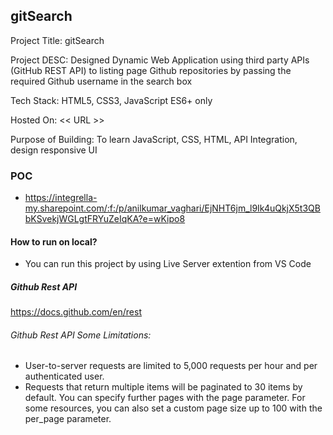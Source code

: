## gitSearch

Project Title: gitSearch 

Project DESC: Designed Dynamic Web Application using third party APIs (GitHub REST API) to listing page Github repositories by passing the required Github username in the search box

Tech Stack: HTML5, CSS3, JavaScript ES6+ only

Hosted On: << URL >>

Purpose of Building: To learn JavaScript, CSS, HTML, API Integration, design responsive UI

### POC

- https://integrella-my.sharepoint.com/:f:/p/anilkumar_vaghari/EjNHT6jm_l9Ik4uQkjX5t3QBbKSvekjWGLgtFRYuZeIqKA?e=wKipo8

#### How to run on local?

- You can run this project by using Live Server extention from VS Code

##### Github Rest API
https://docs.github.com/en/rest

###### Github Rest API Some Limitations:

- User-to-server requests are limited to 5,000 requests per hour and per authenticated user. 
- Requests that return multiple items will be paginated to 30 items by default. You can specify further pages with the page parameter. For some resources, you can also set a custom page size up to 100 with the per_page parameter.
